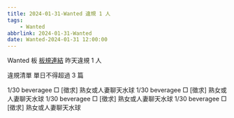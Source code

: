 ```yaml
---
title: 2024-01-31-Wanted 違規 1 人
tags:
    - Wanted
abbrlink: 2024-01-31-Wanted
date: Wanted-2024-01-31 12:00:00
---
```

Wanted 板 [板規連結](https://www.ptt.cc/bbs/Wanted/M.1608829773.A.D3B.html)
昨天違規 1 人
<!-- more -->

違規清單
單日不得超過 3 篇

1/30 beveragee □ [徵求] 熟女或人妻聊天水球
1/30 beveragee □ [徵求] 熟女或人妻聊天水球
1/30 beveragee □ [徵求] 熟女或人妻聊天水球
1/30 beveragee □ [徵求] 熟女或人妻聊天水球